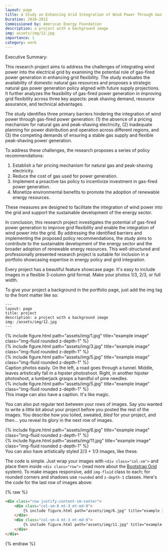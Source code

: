 ```yaml
---
layout: page
title: A Study on Enhancing Grid Integration of Wind Power Through Gas-Fired Power Generation
Duration: 2010-2012
Commissioned by: American Energy Foundation
description: a project with a background image
img: assets/img/12.jpg
importance: 1
category: work
---
```



Executive Summary:

This research project aims to address the challenges of integrating wind power into the electrical grid by examining the potential role of gas-fired power generation in enhancing grid flexibility. The study evaluates the availability of domestic natural gas resources and proposes a strategic natural gas power generation policy aligned with future supply projections. It further analyzes the feasibility of gas-fired power generation in improving grid flexibility across three key aspects: peak shaving demand, resource assurance, and technical advantages.

The study identifies three primary barriers hindering the integration of wind power through gas-fired power generation: (1) the absence of a pricing mechanism for natural gas and peak-shaving electricity, (2) inadequate planning for power distribution and operation across different regions, and (3) the competing demands of ensuring a stable gas supply and flexible peak-shaving power generation.

To address these challenges, the research proposes a series of policy recommendations:

1. Establish a fair pricing mechanism for natural gas and peak-shaving electricity.
2. Reduce the cost of gas used for power generation.
3. Implement a proactive tax policy to incentivize investment in gas-fired power generation.
4. Monetize environmental benefits to promote the adoption of renewable energy resources.

These measures are designed to facilitate the integration of wind power into the grid and support the sustainable development of the energy sector.

In conclusion, this research project investigates the potential of gas-fired power generation to improve grid flexibility and enable the integration of wind power into the grid. By addressing the identified barriers and implementing the proposed policy recommendations, the study aims to contribute to the sustainable development of the energy sector and the broader adoption of renewable energy resources. This well-structured and professionally presented research project is suitable for inclusion in a portfolio showcasing expertise in energy policy and grid integration.

    


Every project has a beautiful feature showcase page.
It's easy to include images in a flexible 3-column grid format.
Make your photos 1/3, 2/3, or full width.

To give your project a background in the portfolio page, just add the img tag to the front matter like so:

    ---
    layout: page
    title: project
    description: a project with a background image
    img: /assets/img/12.jpg
    ---

<div class="row">
    <div class="col-sm mt-3 mt-md-0">
        {% include figure.html path="assets/img/1.jpg" title="example image" class="img-fluid rounded z-depth-1" %}
    </div>
    <div class="col-sm mt-3 mt-md-0">
        {% include figure.html path="assets/img/3.jpg" title="example image" class="img-fluid rounded z-depth-1" %}
    </div>
    <div class="col-sm mt-3 mt-md-0">
        {% include figure.html path="assets/img/5.jpg" title="example image" class="img-fluid rounded z-depth-1" %}
    </div>
</div>
<div class="caption">
    Caption photos easily. On the left, a road goes through a tunnel. Middle, leaves artistically fall in a hipster photoshoot. Right, in another hipster photoshoot, a lumberjack grasps a handful of pine needles.
</div>
<div class="row">
    <div class="col-sm mt-3 mt-md-0">
        {% include figure.html path="assets/img/5.jpg" title="example image" class="img-fluid rounded z-depth-1" %}
    </div>
</div>
<div class="caption">
    This image can also have a caption. It's like magic.
</div>

You can also put regular text between your rows of images.
Say you wanted to write a little bit about your project before you posted the rest of the images.
You describe how you toiled, sweated, *bled* for your project, and then... you reveal its glory in the next row of images.


<div class="row justify-content-sm-center">
    <div class="col-sm-8 mt-3 mt-md-0">
        {% include figure.html path="assets/img/6.jpg" title="example image" class="img-fluid rounded z-depth-1" %}
    </div>
    <div class="col-sm-4 mt-3 mt-md-0">
        {% include figure.html path="assets/img/11.jpg" title="example image" class="img-fluid rounded z-depth-1" %}
    </div>
</div>
<div class="caption">
    You can also have artistically styled 2/3 + 1/3 images, like these.
</div>


The code is simple.
Just wrap your images with `<div class="col-sm">` and place them inside `<div class="row">` (read more about the <a href="https://getbootstrap.com/docs/4.4/layout/grid/">Bootstrap Grid</a> system).
To make images responsive, add `img-fluid` class to each; for rounded corners and shadows use `rounded` and `z-depth-1` classes.
Here's the code for the last row of images above:

{% raw %}
```html
<div class="row justify-content-sm-center">
    <div class="col-sm-8 mt-3 mt-md-0">
        {% include figure.html path="assets/img/6.jpg" title="example image" class="img-fluid rounded z-depth-1" %}
    </div>
    <div class="col-sm-4 mt-3 mt-md-0">
        {% include figure.html path="assets/img/11.jpg" title="example image" class="img-fluid rounded z-depth-1" %}
    </div>
</div>
```
{% endraw %}

